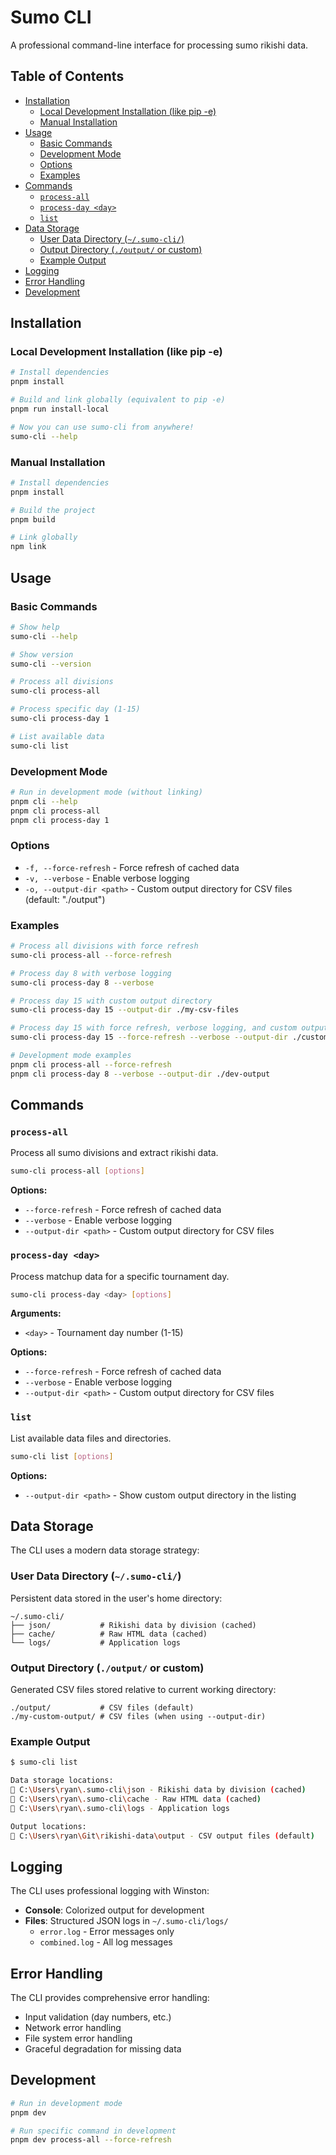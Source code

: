 <!-- omit in toc -->
# Sumo CLI

A professional command-line interface for processing sumo rikishi data.

<!-- omit in toc -->
## Table of Contents

- [Installation](#installation)
  - [Local Development Installation (like pip -e)](#local-development-installation-like-pip--e)
  - [Manual Installation](#manual-installation)
- [Usage](#usage)
  - [Basic Commands](#basic-commands)
  - [Development Mode](#development-mode)
  - [Options](#options)
  - [Examples](#examples)
- [Commands](#commands)
  - [`process-all`](#process-all)
  - [`process-day <day>`](#process-day-day)
  - [`list`](#list)
- [Data Storage](#data-storage)
  - [User Data Directory (`~/.sumo-cli/`)](#user-data-directory-sumo-cli)
  - [Output Directory (`./output/` or custom)](#output-directory-output-or-custom)
  - [Example Output](#example-output)
- [Logging](#logging)
- [Error Handling](#error-handling)
- [Development](#development)

## Installation

### Local Development Installation (like pip -e)

```bash
# Install dependencies
pnpm install

# Build and link globally (equivalent to pip -e)
pnpm run install-local

# Now you can use sumo-cli from anywhere!
sumo-cli --help
```

### Manual Installation

```bash
# Install dependencies
pnpm install

# Build the project
pnpm build

# Link globally
npm link
```

## Usage

### Basic Commands

```bash
# Show help
sumo-cli --help

# Show version
sumo-cli --version

# Process all divisions
sumo-cli process-all

# Process specific day (1-15)
sumo-cli process-day 1

# List available data
sumo-cli list
```

### Development Mode

```bash
# Run in development mode (without linking)
pnpm cli --help
pnpm cli process-all
pnpm cli process-day 1
```

### Options

- `-f, --force-refresh` - Force refresh of cached data
- `-v, --verbose` - Enable verbose logging
- `-o, --output-dir <path>` - Custom output directory for CSV files (default: "./output")

### Examples

```bash
# Process all divisions with force refresh
sumo-cli process-all --force-refresh

# Process day 8 with verbose logging
sumo-cli process-day 8 --verbose

# Process day 15 with custom output directory
sumo-cli process-day 15 --output-dir ./my-csv-files

# Process day 15 with force refresh, verbose logging, and custom output
sumo-cli process-day 15 --force-refresh --verbose --output-dir ./custom-output

# Development mode examples
pnpm cli process-all --force-refresh
pnpm cli process-day 8 --verbose --output-dir ./dev-output
```

## Commands

### `process-all`

Process all sumo divisions and extract rikishi data.

```bash
sumo-cli process-all [options]
```

**Options:**

- `--force-refresh` - Force refresh of cached data
- `--verbose` - Enable verbose logging
- `--output-dir <path>` - Custom output directory for CSV files

### `process-day <day>`

Process matchup data for a specific tournament day.

```bash
sumo-cli process-day <day> [options]
```

**Arguments:**

- `<day>` - Tournament day number (1-15)

**Options:**

- `--force-refresh` - Force refresh of cached data
- `--verbose` - Enable verbose logging
- `--output-dir <path>` - Custom output directory for CSV files

### `list`

List available data files and directories.

```bash
sumo-cli list [options]
```

**Options:**

- `--output-dir <path>` - Show custom output directory in the listing

## Data Storage

The CLI uses a modern data storage strategy:

### User Data Directory (`~/.sumo-cli/`)

Persistent data stored in the user's home directory:

```none
~/.sumo-cli/
├── json/           # Rikishi data by division (cached)
├── cache/          # Raw HTML data (cached)
└── logs/           # Application logs
```

### Output Directory (`./output/` or custom)

Generated CSV files stored relative to current working directory:

```none
./output/           # CSV files (default)
./my-custom-output/ # CSV files (when using --output-dir)
```

### Example Output

```bash
$ sumo-cli list

Data storage locations:
📁 C:\Users\ryan\.sumo-cli\json - Rikishi data by division (cached)
📁 C:\Users\ryan\.sumo-cli\cache - Raw HTML data (cached)
📁 C:\Users\ryan\.sumo-cli\logs - Application logs

Output locations:
📁 C:\Users\ryan\Git\rikishi-data\output - CSV output files (default)
```

## Logging

The CLI uses professional logging with Winston:

- **Console**: Colorized output for development
- **Files**: Structured JSON logs in `~/.sumo-cli/logs/`
  - `error.log` - Error messages only
  - `combined.log` - All log messages

## Error Handling

The CLI provides comprehensive error handling:

- Input validation (day numbers, etc.)
- Network error handling
- File system error handling
- Graceful degradation for missing data

## Development

```bash
# Run in development mode
pnpm dev

# Run specific command in development
pnpm dev process-all --force-refresh
```
